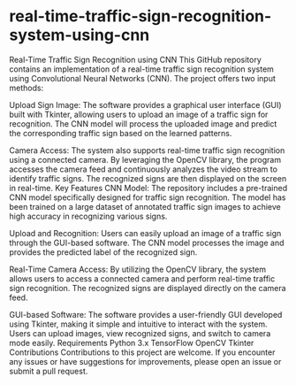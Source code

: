 # real-time-traffic-sign-recognition-system-using-cnn
Real-Time Traffic Sign Recognition using CNN
This GitHub repository contains an implementation of a real-time traffic sign recognition system using Convolutional Neural Networks (CNN). The project offers two input methods:

Upload Sign Image: The software provides a graphical user interface (GUI) built with Tkinter, allowing users to upload an image of a traffic sign for recognition. The CNN model will process the uploaded image and predict the corresponding traffic sign based on the learned patterns.

Camera Access: The system also supports real-time traffic sign recognition using a connected camera. By leveraging the OpenCV library, the program accesses the camera feed and continuously analyzes the video stream to identify traffic signs. The recognized signs are then displayed on the screen in real-time.
Key Features
CNN Model: The repository includes a pre-trained CNN model specifically designed for traffic sign recognition. The model has been trained on a large dataset of annotated traffic sign images to achieve high accuracy in recognizing various signs.

Upload and Recognition: Users can easily upload an image of a traffic sign through the GUI-based software. The CNN model processes the image and provides the predicted label of the recognized sign.

Real-Time Camera Access: By utilizing the OpenCV library, the system allows users to access a connected camera and perform real-time traffic sign recognition. The recognized signs are displayed directly on the camera feed.

GUI-based Software: The software provides a user-friendly GUI developed using Tkinter, making it simple and intuitive to interact with the system. Users can upload images, view recognized signs, and switch to camera mode easily.
Requirements
Python 3.x
TensorFlow
OpenCV
Tkinter
Contributions
Contributions to this project are welcome. If you encounter any issues or have suggestions for improvements, please open an issue or submit a pull request.

